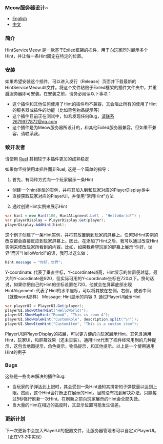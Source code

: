 ### Meow服务器设计~
- [English](https://github.com/MeowServer/HintServiceMeow/blob/main/README.md)
- [中文](https://github.com/MeowServer/HintServiceMeow/blob/main/README_zh.md)
### 简介
HintServiceMeow 是一款基于Exiled框架的插件，用于向玩家同时展示多个Hint，并让每一条Hint固定在特定的位置。

### 安装
如果希望安装这个插件，可以进入发行（Release）页面并下载最新的HintServiceMeow.dll文件。将这个文件粘贴于Exiled框架的插件文件夹中，并重启服务器即可安装。在安装之前，请务必阅读以下事项：
- 这个插件和其他任何使用了Hint的插件均不兼容，其会阻止所有的使用了Hint的服务器或插件的功能（比如背包物品提示等）
- 这个插件目前正在测试中，如若发现任何Bug，请联系2679977872@qq.com
- 这个插件是为Meow服务器所设计的，和其他Exiled服务器兼容，但如果不兼容，请联系我。

### 致开发者
请使用 [RueI](https://github.com/Ruemena/RueI) 其相较于本插件更加的成熟稳定

如果你坚持使用本插件而非RueI, 这是一个简单的指导：
1. 首先，有两种方式向一个玩家展示一条Hint
- 创建一个hint类型的实例，并将其加入到和玩家对应的PlayerDisplay类中
- 直接获取玩家对应的PlayerUI，并使用“常用Hint”方法
2. 通过创建Hint实例来展示Hint
```csharp
var hint = new Hint(100, HintAlignment.Left , "HelloWorld!") ;
var playerDisplay = PlayerDisplay.Get(player);
playerDisplay.AddHint(hint);
 ```
这个例子创建了一条Hint实例，并将其放置到到玩家的屏幕上。任何对Hint实例的改变都会直接反应到玩家屏幕上。因此，在添加了Hint之后，我可以通过改变Hint实例来修改玩家所看到的内容。比如，如果我希望玩家的屏幕上展示“你好，世界”而非“HelloWorld!"的话，我可以这么做：
```csharp
hint.message = "你好，世界";
```
Y-coordinate: 代表了垂直坐标，Y-coordinate越高，Hint显示的位置便越低。最大的Y-coordinate是920，但实际可用的Y-coordinate坐标在720以下。换句话说，如果你把自己的Hint的坐标设置在720，他就会在屏幕底部出现
HintAlignment: 代表了Hint的水平座标，可以将其放在左侧，右侧，或者中间（就像word那样）
Message: Hint显示的内容
3. 通过PlayerUI展示Hint
```csharp
var playerUI = PlayerUI.Get(player);
playerUI.ShowOtherHint("HelloWorld!");
playerUI.ShowMapHint("RoomA", "This is room A");
playerUI.ShowRoleHint("CustomRole", description.split("\n"));
playerUI.ShowItemHint("CustomItem", "This is a custom item");
```
PlayerUI是PlayerDisplay的拓展，可以更方便的向玩家展示Hint。其包含通用Hint，玩家UI，和屏幕效果（还未实装）。通用Hint代表了插件经常用到的几种提示，这包含地图提示，角色提示，物品提示，和其他提示。以上是一个使用通用Hint的例子
### Bugs
这些是一些尚未解决的插件Bug:
- 当玩家的子弹达到上限时，其会受到一条Hint通知其携带的子弹数量以达到上限。然而，这个Hint会打断正在展示的Hint。目前没有找到解决办法，只能每过5秒强行刷新一次Hint。在刷新之前向玩家展示的Hint会全部失效。
- 当大量的Hint在相近的高度时，其显示位置可能发生偏差。
### 更新计划
下一次更新中会加入PlayerUI的配置文件，让服务器管理者可以自定义PlayerUI。（正在V3.2中实现）
